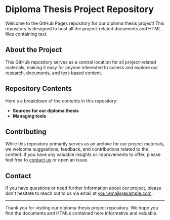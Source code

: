 # Diploma Thesis Project Repository

Welcome to the GitHub Pages repository for our diploma thesis project! This repository is designed to host all the project-related documents and HTML files containing text.

## About the Project

This GitHub repository serves as a central location for all project-related materials, making it easy for anyone interested to access and explore our research, documents, and text-based content.

## Repository Contents

Here's a breakdown of the contents in this repository:

- **Sources for our diploma thesis**
- **Managing tools**

## Contributing

While this repository primarily serves as an archive for our project materials, we welcome suggestions, feedback, and contributions related to the content. If you have any valuable insights or improvements to offer, please feel free to [contact us](#contact) or open an issue.

## Contact

If you have questions or need further information about our project, please don't hesitate to reach out to us via email at [your.email@example.com](mailto:your.email@example.com).

---

Thank you for visiting our diploma thesis project repository. We hope you find the documents and HTMLs contained here informative and valuable.
